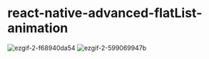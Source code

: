 # react-native-advanced-flatList-animation
![ezgif-2-f68940da54](https://user-images.githubusercontent.com/51713169/163693448-24a75b96-c5e7-4865-b5b1-10033836e944.gif)
![ezgif-2-599069947b](https://user-images.githubusercontent.com/51713169/163693494-2e72b6ac-e1cc-48d3-a159-45614523f059.gif)
